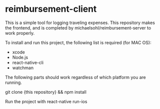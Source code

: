 # reimbursement-client

This is a simple tool for logging traveling expenses. This repository makes the frontend, and is completed by michaelsohl/reimbursement-server
to work properly.

To install and run this project, the following list is required (for MAC OS):
- xcode
- Node.js
- react-native-cli
- watchman

The following parts should work regardless of which platform you are running.

git clone {this repository}
&&
npm install

Run the project with react-native run-ios

